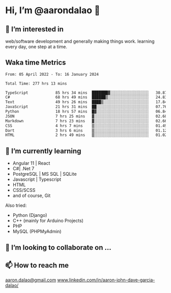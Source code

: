 # __Hi, I’m @aarondalao__ 👋 
## 👀 I’m interested in 
web/software development and generally making things work.
learning every day, one step at a time. 

## Waka time Metrics
<!--START_SECTION:waka-->

```txt
From: 05 April 2022 - To: 16 January 2024

Total Time: 277 hrs 13 mins

TypeScript            85 hrs 34 mins  ███████▓░░░░░░░░░░░░░░░░░   30.87 %
C#                    68 hrs 49 mins  ██████▒░░░░░░░░░░░░░░░░░░   24.83 %
Text                  49 hrs 26 mins  ████▒░░░░░░░░░░░░░░░░░░░░   17.84 %
JavaScript            21 hrs 31 mins  ██░░░░░░░░░░░░░░░░░░░░░░░   07.76 %
Python                18 hrs 57 mins  █▓░░░░░░░░░░░░░░░░░░░░░░░   06.84 %
JSON                  7 hrs 25 mins   ▓░░░░░░░░░░░░░░░░░░░░░░░░   02.68 %
Markdown              7 hrs 23 mins   ▓░░░░░░░░░░░░░░░░░░░░░░░░   02.66 %
CSS                   4 hrs 7 mins    ▒░░░░░░░░░░░░░░░░░░░░░░░░   01.49 %
Dart                  3 hrs 6 mins    ▒░░░░░░░░░░░░░░░░░░░░░░░░   01.12 %
HTML                  2 hrs 49 mins   ▒░░░░░░░░░░░░░░░░░░░░░░░░   01.02 %
```

<!--END_SECTION:waka-->

## 🌱 I’m currently learning 

- Angular 11 | React 
- C#| .Net 7
- PostgreSQL | MS SQL | SQLite
- Javascript | Typescript
- HTML 
- CSS/SCSS
- and of course, Git 


Also tried:
- Python (Django)
- C++ (mainly for Arduino Projects)
- PHP
- MySQL (PHPMyAdmin)


## 💞️ I’m looking to collaborate on ...

## 📫 How to reach me 
aaron.dalao@gmail.com
www.linkedin.com/in/aaron-john-dave-garcia-dalao/

<!---
aarondalao/aarondalao is a ✨ special ✨ repository because its `README.md` (this file) appears on your GitHub profile.
You can click the Preview link to take a look at your changes.
--->
